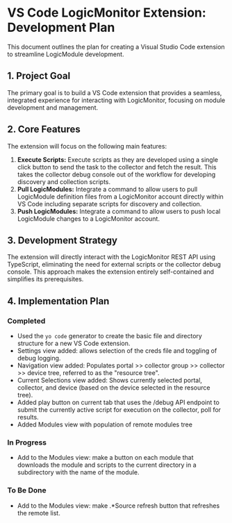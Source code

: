# VS Code LogicMonitor Extension: Development Plan

This document outlines the plan for creating a Visual Studio Code extension to streamline LogicModule development.

## 1. Project Goal

The primary goal is to build a VS Code extension that provides a seamless, integrated experience for interacting with LogicMonitor, focusing on module development and management.

## 2. Core Features

The extension will focus on the following main features:

1. **Execute Scripts:** Execute scripts as they are developed using a single click button to send the task to the collector and fetch the result. This takes the collector debug console out of the workflow for developing discovery and collection scripts.
2. **Pull LogicModules:** Integrate a command to allow users to pull LogicModule definition files from a LogicMonitor account directly within VS Code including separate scripts for discovery and collection.
3. **Push LogicModules:** Integrate a command to allow users to push local LogicModule changes to a LogicMonitor account.

## 3. Development Strategy

The extension will directly interact with the LogicMonitor REST API using TypeScript, eliminating the need for external scripts or the collector debug console. This approach makes the extension entirely self-contained and simplifies its prerequisites.

## 4. Implementation Plan

### Completed

- Used the `yo code` generator to create the basic file and directory structure for a new VS Code extension.
- Settings view added: allows selection of the creds file and toggling of debug logging.
- Navigation view added: Populates portal >> collector group >> collector >> device tree, referred to as the "resource tree".
- Current Selections view added: Shows currently selected portal, collector, and device (based on the device selected in the resource tree).
- Added play button on current tab that uses the /debug API endpoint to submit the currently active script for execution on the collector, poll for results.
- Added Modules view with population of remote modules tree

### In Progress

- Add to the Modules view: make a button on each module that downloads the module and scripts to the current directory in a subdirectory with the name of the module.

### To Be Done

- Add to the Modules view: make .*Source refresh button that refreshes the remote list.
